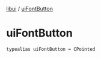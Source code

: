 [libui](README.md) / [uiFontButton](ui-font-button.md)

# uiFontButton

`typealias uiFontButton = CPointed`
